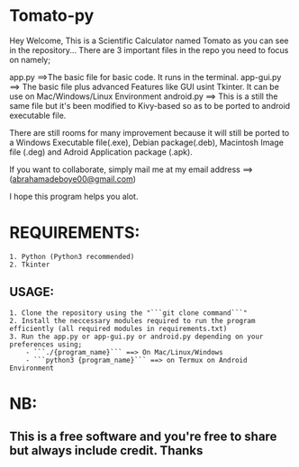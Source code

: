 # Tomato-py
Hey Welcome, This is a Scientific Calculator named Tomato as you can see in the repository...
There are 3 important files in the repo you need to focus on namely;

app.py ==>The basic file for basic code. It runs in the terminal.
app-gui.py  ==> The basic file plus advanced Features like GUI usint Tkinter. It can be use on Mac/Windows/Linux Environment
android.py  ==> This is a still the same file but it's been modified to Kivy-based so as to be ported to android executable file.


There are still rooms for many improvement because it will still be ported to a Windows Executable file(.exe), Debian package(.deb), Macintosh Image file (.deg) and Adroid Application package (.apk).

If you want to collaborate, simply mail me at my email address ==> (abrahamadeboye00@gmail.com)

I hope this program helps you alot.

# REQUIREMENTS:
	1. Python (Python3 recommended)
	2. Tkinter

## USAGE:
	1. Clone the repository using the "```git clone command```"
	2. Install the neccessary modules required to run the program efficiently (all required modules in requirements.txt)
	3. Run the app.py or app-gui.py or android.py depending on your preferences using;
  		- ```./{program_name}``` ==> On Mac/Linux/Windows
  		- ```python3 {program_name}``` ==> on Termux on Android Environment

# NB: 
## This is a free software and you're free to share but always include credit. Thanks
